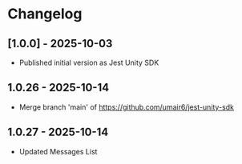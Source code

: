 # Changelog

## [1.0.0] - 2025-10-03

- Published initial version as Jest Unity SDK

## 1.0.26 - 2025-10-14
- Merge branch 'main' of https://github.com/umair6/jest-unity-sdk

## 1.0.27 - 2025-10-14
- Updated Messages List
